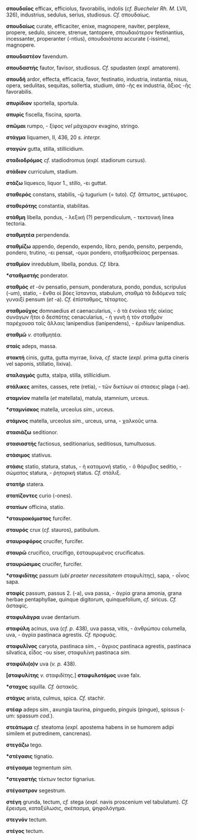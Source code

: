 **σπουδαῖος** efficax, efficiolus, favorabilis, indolis (*cf. Buecheler
Rh. M.* LVII, 326), industrius, sedulus, serius, studiosus. *Cf.*
σπουδαίως.

**σπουδαίως** curate, efficaciter, enixe, magnopere, naviter, perplexe,
propere, sedulo, sincere, strenue, tantopere, σπουδαιότερον
festinantius, incessanter, properanter (-ntius), σπουδαιότατα accurate
(-issime), magnopere.

**σπουδαστέον** favendum.

**σπουδαστής** fautor, favisor, studiosus. *Cf.* spudasten (*expl.*
amatorem).

**σπουδή** ardor, effecta, efficacia, favor, festinatio, industria,
instantia, nisus, opera, sedulitas, sequitas, sollertia, studium, ἀπὸ
-ῆς ex industria, ἄξιος -ῆς favorabilis.

**σπυρίδιον** sportella, sportula.

**σπυρίς** fiscella, fiscina, sporta.

**σπῶμαι** rumpo, - ξίφος *vel* μάχαιραν evagino, stringo.

**στάγμα** liquamen, II, 436, 20 *s. interpr.*

**σταγών** gutta, stilla, stillicidium.

**σταδιοδρόμος** *cf.* stadiodromus (*expl.* stadiorum cursus).

**στάδιον** curriculum, stadium.

**στάζω** liquesco, liquor 1., stillo, -ει guttat.

**σταθερός** constans, stabilis, -ῷ tugurium (= tuto). *Cf.* ἄπτωτος,
μετέωρος.

**σταθερότης** constantia, stabilitas.

**στάθμη** libella, pondus, - λεξική (?) perpendiculum, - τεκτονική
linea tectoria.

**σταθμητέα** perpendenda.

**σταθμίζω** appendo, dependo, expendo, libro, pendo, pensito, perpendo,
pondero, trutino, -ει pensat, -ομαι pondero, σταθμισθείσας perpensas.

**σταθμίον** inredublum, libella, pondus. *Cf.* libra.

**\*σταθμιστής** ponderator.

**σταθμός** *et* -όν pensatio, pensum, ponderatura, pondo, pondus,
scripulus (-um), statio, - ἔνθα οἱ βόες ἵστανται, stabulum, σταθμὰ τὰ
διδόμενα ταῖς γυναιξί pensum (*et* -a). *Cf.* ἐπίσταθμος, τέταρτος.

**σταθμοῦχος** domnaedius *et* caenacularius, - ὁ τὰ ἐνοίκια τῆς οἰκίας
συνάγων ἤτοι ὁ δεσπότης cenacularius, - ἡ γυνὴ ἡ τὸν σταθμὸν παρέχουσα
ταῖς ἄλλαις lanipendius (lanipendens), - ἐριδίων lanipendius.

**σταθμῶ** *v.* σταθμητέα.

**σταίς** adeps, massa.

**στακτή** cinis, gutta, gutta myrrae, lixiva, *cf.* stacte (*expl.*
prima gutta cineris vel saponis, stillatio, lixiva).

**σταλαγμός** gutta, stalpa, stilla, stillicidium.

**στάλικες** amites, casses, rete (retia), - τῶν δικτύων αἱ στασεις
plaga (-ae).

**σταμνίον** matella (*et* matellata), matula, stamnium, urceus.

**\*σταμνίσκος** matella, urceolus *sim.*, urceus.

**στάμνος** matella, urceolus *sim.*, urceus, urna, - χαλκοῦς urna.

**στασιάζω** seditionor.

**στασιαστής** factiosus, seditionarius, seditiosus, tumultuosus.

**στάσιμος** stativus.

**στάσις** statio, statura, status, - ἡ καταμονή statio, - ὁ θόρυβος
seditio, - σώματος statura, - ῥητορική status. *Cf.* στάλιξ.

**στατήρ** statera.

**στατίζοντες** curio (-ones).

**στατίων** officina, statio.

**\*σταυροκόμιστος** furcifer.

**σταυρός** crux (*cf.* stauros), patibulum.

**σταυροφόρος** crucifer, furcifer.

**σταυρῶ** crucifico, crucifigo, ἐσταυρωμένος crucificatus.

**σταυρώσιμος** crucifer, furcifer.

**\*σταφιδίτης** passum (*ubi praeter necessitatem* σταφυλίτης), sapa, -
οἶνος sapa.

**σταφίς** passum, passus 2. (-a), uva passa, - ἀγρία grana amonia,
grana herbae pentaphyllae, quinque digitorum, quinquefolium, *cf.*
siricus. *Cf.* ἀσταφίς.

**σταφυλάγρα** uvae dentarium.

**σταφύλη** acinus, uva (*cf. p.* 438), uva passa, vitis, - ἀνθρώπου
columella, uva, - ἀγρία pastinaca agrestis. *Cf.* προφυάς.

**σταφυλῖνος** caryota, pastinaca *sim.*, - ἄγριος pastinaca agrestis,
pastinaca silvatica, εἶδος -ου siser, σταφυλίνη pastinaca *sim.*

**σταφύλι(ο)ν** uva (*v. p.* 438).

**[σταφυλίτης** *v.* σταφιδίτης.] **σταφυλοτόμος** uvae falx.

**\*σταχος** squilla. *Cf.* ἀστακός.

**στάχυς** arista, culmus, spica. *Cf.* stachir.

**στέαρ** adeps *sim.*, axungia taurina, pinguedo, pinguis (pingue),
spissus (-um: spassum *cod.*).

**στεάτωμα** *cf.* steatoma (*expl.* apostema habens in se humorem adipi
similem et putredinem, cancrenas).

**στεγάζω** tego.

**\*στέγασις** tignatio.

**στέγασμα** tegmentum *sim.*

**\*στεγαστής** τέκτων tector tignarius.

**στέγαστρον** segestrum.

**στέγη** grunda, tectum, *cf.* stega (*expl.* navis proscenium vel
tabulatum). *Cf.* ἔρεισμα, καταξύλωσις, σκέπασμα, ψηφολόγημα.

**στεγνόν** tectum.

**στέγος** tectum.
